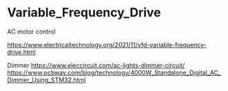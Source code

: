 # Variable_Frequency_Drive
AC motor control

https://www.electricaltechnology.org/2021/11/vfd-variable-frequency-drive.html

Dimmer
https://www.eleccircuit.com/ac-lights-dimmer-circuit/
https://www.pcbway.com/blog/technology/4000W_Standalone_Digital_AC_Dimmer_Using_STM32.html
